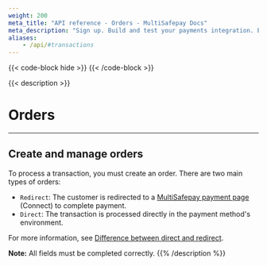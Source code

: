 ```yaml
---
weight: 200
meta_title: "API reference - Orders - MultiSafepay Docs"
meta_description: "Sign up. Build and test your payments integration. Explore our products and services. Use our API reference, SDKs, and wrappers. Get support."
aliases:
    - /api/#transactions
---
```

{{< code-block hide >}}
{{< /code-block >}}

{{< description >}}
# Orders
<hr class="separator">

## Create and manage orders

To process a transaction, you must create an order. There are two main types of orders:

+ `Redirect`: The customer is redirected to a [MultiSafepay payment page](/payments/checkout/payment-pages/) (Connect) to complete payment.
+ `Direct`: The transaction is processed directly in the payment method's environment.

For more information, see [Difference between direct and redirect](/developer/api/difference-between-direct-and-redirect).

**Note:** All fields must be completed correctly.
{{% /description %}}